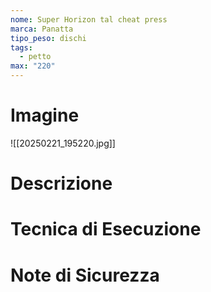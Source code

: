 ```yaml
---
nome: Super Horizon tal cheat press
marca: Panatta
tipo_peso: dischi
tags:
  - petto
max: "220"
---
```

# Imagine

![[20250221_195220.jpg]]
# Descrizione
<!-- Descrizione dettagliata dell'esercizio -->

# Tecnica di Esecuzione
<!-- Punti chiave per l'esecuzione corretta -->

# Note di Sicurezza
<!-- Precauzioni e considerazioni sulla sicurezza -->
